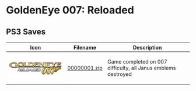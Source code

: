 # GoldenEye 007: Reloaded

## PS3 Saves

| Icon | Filename | Description |
|------|----------|-------------|
| ![GoldenEye 007: Reloaded](ICON0.PNG) | [00000001.zip](00000001.zip) | Game completed on 007 difficulty, all Janus emblems destroyed |
